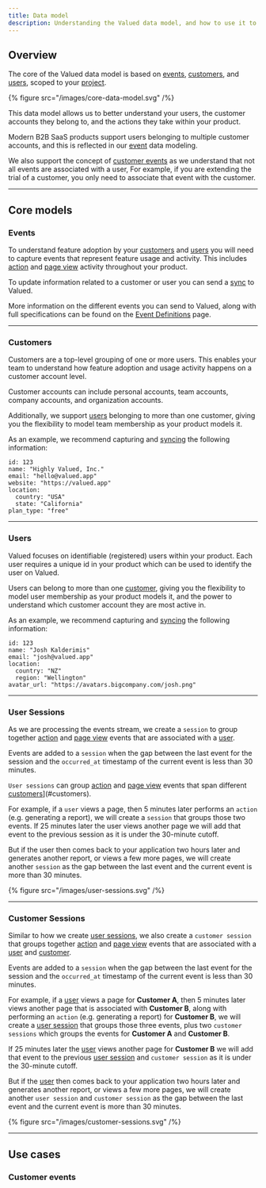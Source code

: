 ```yaml
---
title: Data model
description: Understanding the Valued data model, and how to use it to your advantage.
---
```


## Overview

The core of the Valued data model is based on [events](#events), [customers](#customers), and [users](#users), scoped to your [project](#projects).

{% figure src="/images/core-data-model.svg" /%}

This data model allows us to better understand your users, the customer accounts they belong to, and the actions they take within your product.

Modern B2B SaaS products support users belonging to multiple customer accounts, and this is reflected in our [event](#events) data modeling. 

We also support the concept of [customer events](#customer-events) as we understand that not all events are associated with a user, For example, if you are extending the trial of a customer, you only need to associate that event with the customer.

---

## Core models

### Events

To understand feature adoption by your [customers](#customers) and [users](#users) you will need to capture events that represent feature usage and activity. This includes [action](/core/event-definitions#action-events) and [page view](/core/event-definitions#page-view-events) activity throughout your product.

To update information related to a customer or user you can send a [sync](/core/event-definitions#sync-events) to Valued.

More information on the different events you can send to Valued, along with full specifications can be found on the [Event Definitions](/core/event-definitions) page.

---

### Customers

Customers are a top-level grouping of one or more users. This enables your team to understand how feature adoption and usage activity happens on a customer account level. 

Customer accounts can include personal accounts, team accounts, company accounts, and organization accounts.

Additionally, we support [users](#users) belonging to more than one customer, giving you the flexibility to model team membership as your product models it.

As an example, we recommend capturing and [syncing](/core/event-definitions#sync-events) the following information:

```
id: 123
name: "Highly Valued, Inc."
email: "hello@valued.app"
website: "https://valued.app"
location:
  country: "USA"
  state: "California"
plan_type: "free"
```

---

### Users

Valued focuses on identifiable (registered) users within your product. Each user requires a unique id in your product which can be used to identify the user on Valued. 

Users can belong to more than one [customer](#customers), giving you the flexibility to model user membership as your product models it, and the power to understand which customer account they are most active in.

As an example, we recommend capturing and [syncing](/core/event-definitions#sync-events) the following information:

```
id: 123
name: "Josh Kalderimis"
email: "josh@valued.app"
location:
  country: "NZ"
  region: "Wellington"
avatar_url: "https://avatars.bigcompany.com/josh.png"
```

---

### User Sessions

As we are processing the events stream, we create a `session` to group together [action](/core/event-definitions#action-events) and [page view](/core/event-definitions#page-view-events) events that are associated with a [user](#users). 

Events are added to a `session` when the gap between the last event for the session and the `occurred_at` timestamp of the current event is less than 30 minutes.

`User sessions` can group [action](/core/event-definitions#action-events) and [page view](/core/event-definitions#page-view-events) events that span different [customers](#customers)](#customers).

For example, if a `user` views a page, then 5 minutes later performs an `action` (e.g. generating a report), we will create a `session` that groups those two events. If 25 minutes later the user views another page we will add that event to the previous session as it is under the 30-minute cutoff.

But if the user then comes back to your application two hours later and generates another report, or views a few more pages, we will create another `session` as the gap between the last event and the current event is more than 30 minutes.

{% figure src="/images/user-sessions.svg" /%}

---

### Customer Sessions

Similar to how we create [user sessions](#user-sessions), we also create a `customer session` that groups together [action](/core/event-definitions#action-events) and [page view](/core/event-definitions#page-view-events) events that are associated with a [user](#users) and [customer](#customer).

Events are added to a `session` when the gap between the last event for the session and the `occurred_at` timestamp of the current event is less than 30 minutes.

For example, if a [user](#users) views a page for **Customer A**, then 5 minutes later views another page that is associated with **Customer B**, along with performing an `action` (e.g. generating a report) for **Customer B**, we will create a [user session](#user-sessions) that groups those three events, plus two `customer sessions` which groups the events for **Customer A** and **Customer B**.

If 25 minutes later the [user](#users) views another page for **Customer B** we will add that event to the previous [user session](#user-sessions) and `customer session` as it is under the 30-minute cutoff.

But if the [user](#users) then comes back to your application two hours later and generates another report, or views a few more pages, we will create another `user session` and `customer session` as the gap between the last event and the current event is more than 30 minutes.

{% figure src="/images/customer-sessions.svg" /%}

---

## Use cases

### Customer events
